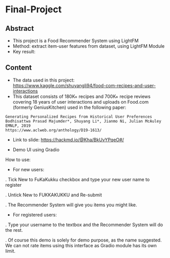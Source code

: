 # Final-Project
## Abstract
- This project is a Food Recommender System using LightFM
- Method: extract item-user features from dataset, using LightFM Module
- Key result: 

## Content
- The data used in this project: https://www.kaggle.com/shuyangli94/food-com-recipes-and-user-interactions
- This dataset consists of 180K+ recipes and 700K+ recipe reviews covering 18 years of user interactions and uploads on Food.com (formerly GeniusKitchen) used in the following paper: 
```
Generating Personalized Recipes from Historical User Preferences
Bodhisattwa Prasad Majumder*, Shuyang Li*, Jianmo Ni, Julian McAuley
EMNLP, 2019
https://www.aclweb.org/anthology/D19-1613/
```

- Link to slide: https://hackmd.io/@Kha/BkUvYPqeO#/



- Demo UI using Gradio

How to use:
- For new users:

. Tick New to FuKaKukku checkbox and type your new user name to register

. Untick New to FUKKAKUKKU and Re-submit

. The Recommender System will give you items you might like.

- For registered users:

. Type your username to the textbox and the Recommender System will do the rest.

. Of course this demo is solely for demo purpose, as the name suggested. We can not rate items using this interface as Gradio module has its own limit.
